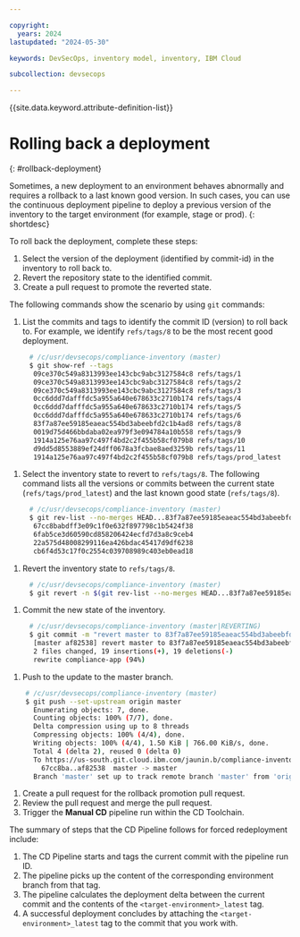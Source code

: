 ```yaml
---

copyright:
  years: 2024
lastupdated: "2024-05-30"

keywords: DevSecOps, inventory model, inventory, IBM Cloud

subcollection: devsecops

---
```


{{site.data.keyword.attribute-definition-list}}

# Rolling back a deployment
{: #rollback-deployment}

Sometimes, a new deployment to an environment behaves abnormally and requires a rollback to a last known good version. In such cases, you can use the continuous deployment pipeline to deploy a previous version of the inventory to the target environment (for example, stage or prod).
{: shortdesc}

To roll back the deployment, complete these steps:

1. Select the version of the deployment (identified by commit-id) in the inventory to roll back to.
1. Revert the repository state to the identified commit.
1. Create a pull request to promote the reverted state.

The following commands show the scenario by using `git` commands:

1. List the commits and tags to identify the commit ID (version) to roll back to. For example, we identify `refs/tags/8` to be the most recent good deployment.

```bash
     # /c/usr/devsecops/compliance-inventory (master)
     $ git show-ref --tags
      09ce370c549a8313993ee143cbc9abc3127584c8 refs/tags/1
      09ce370c549a8313993ee143cbc9abc3127584c8 refs/tags/2
      09ce370c549a8313993ee143cbc9abc3127584c8 refs/tags/3
      0cc6ddd7dafffdc5a955a640e678633c2710b174 refs/tags/4
      0cc6ddd7dafffdc5a955a640e678633c2710b174 refs/tags/5
      0cc6ddd7dafffdc5a955a640e678633c2710b174 refs/tags/6
      83f7a87ee59185eaeac554bd3abeebfd2c1b4ad8 refs/tags/8
      0019d75d466bbdaba02ea979f3e094784a10b558 refs/tags/9
      1914a125e76aa97c497f4bd2c2f455b58cf079b8 refs/tags/10
      d9dd5d8553889ef24dff0678a3fcbae8aed3259b refs/tags/11
      1914a125e76aa97c497f4bd2c2f455b58cf079b8 refs/tags/prod_latest
```

1. Select the inventory state to revert to `refs/tags/8`. The following command lists all the versions or commits between the current state (`refs/tags/prod_latest`) and the last known good state (`refs/tags/8`).

```bash
     # /c/usr/devsecops/compliance-inventory (master)
     $ git rev-list --no-merges HEAD...83f7a87ee59185eaeac554bd3abeebfd2c1b4ad8
      67cc8babdff3e09c1f0e632f897798c1b5424f38
      6fab5ce3d60590cd858206424ecfd7d3a8c9ceb4
      22a575d48008299116ea426bdac45417d9df6238
      cb6f4d53c17f0c2554c039708989c403eb0ead18
```

1. Revert the inventory state to `refs/tags/8`.

```bash
     # /c/usr/devsecops/compliance-inventory (master)
     $ git revert -n $(git rev-list --no-merges HEAD...83f7a87ee59185eaeac554bd3abeebfd2c1b4ad8)
```

1. Commit the new state of the inventory.

```bash
     # /c/usr/devsecops/compliance-inventory (master|REVERTING)
     $ git commit -m "revert master to 83f7a87ee59185eaeac554bd3abeebfd2c1b4ad8"
      [master af82538] revert master to 83f7a87ee59185eaeac554bd3abeebfd2c1b4ad8
      2 files changed, 19 insertions(+), 19 deletions(-)
      rewrite compliance-app (94%)
```

1. Push to the update to the master branch.

```bash
    # /c/usr/devsecops/compliance-inventory (master)
    $ git push --set-upstream origin master
      Enumerating objects: 7, done.
      Counting objects: 100% (7/7), done.
      Delta compression using up to 8 threads
      Compressing objects: 100% (4/4), done.
      Writing objects: 100% (4/4), 1.50 KiB | 766.00 KiB/s, done.
      Total 4 (delta 2), reused 0 (delta 0)
      To https://us-south.git.cloud.ibm.com/jaunin.b/compliance-inventory.git
        67cc8ba..af82538  master -> master
      Branch 'master' set up to track remote branch 'master' from 'origin'.
```

1. Create a pull request for the rollback promotion pull request.
1. Review the pull request and merge the pull request.
1. Trigger the **Manual CD** pipeline run within the CD Toolchain.

The summary of steps that the CD Pipeline follows for forced redeployment include:

1. The CD Pipeline starts and tags the current commit with the pipeline run ID.
2. The pipeline picks up the content of the corresponding environment branch from that tag.
3. The pipeline calculates the deployment delta between the current commit and the contents of the `<target-environment>_latest` tag.
4. A successful deployment concludes by attaching the `<target-environment>_latest` tag to the commit that you work with.
